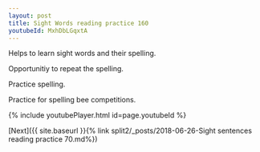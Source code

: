 ```yaml
---
layout: post
title: Sight Words reading practice 160
youtubeId: MxhDbLGqxtA
---
```

 
 
Helps to learn sight words and their spelling.

Opportunitiy to repeat the spelling. 

Practice spelling. 
 
Practice for spelling bee competitions. 
 
{% include youtubePlayer.html id=page.youtubeId %}
 
 

[Next]({{ site.baseurl }}{% link  split2/_posts/2018-06-26-Sight sentences reading practice 70.md%})
 
